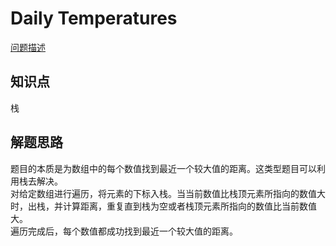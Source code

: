 # Daily Temperatures

[问题描述](https://leetcode.com/problems/daily-temperatures/)

## 知识点

栈

## 解题思路

题目的本质是为数组中的每个数值找到最近一个较大值的距离。这类型题目可以利用栈去解决。  
对给定数组进行遍历，将元素的下标入栈。当当前数值比栈顶元素所指向的数值大时，出栈，并计算距离，重复直到栈为空或者栈顶元素所指向的数值比当前数值大。  
遍历完成后，每个数值都成功找到最近一个较大值的距离。
